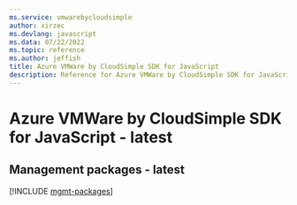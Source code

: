 ```yaml
---
ms.service: vmwarebycloudsimple
author: xirzec
ms.devlang: javascript
ms.data: 07/22/2022
ms.topic: reference
ms.author: jeffish
title: Azure VMWare by CloudSimple SDK for JavaScript
description: Reference for Azure VMWare by CloudSimple SDK for JavaScript
---
```

# Azure VMWare by CloudSimple SDK for JavaScript - latest

## Management packages - latest
[!INCLUDE [mgmt-packages](vmware-by-cloudsimple-mgmt-index.md)]